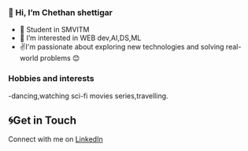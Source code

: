 ### 👋 Hi, I’m Chethan shettigar
- 🌱 Student in SMVITM
- 👀 I’m interested in WEB dev,AI,DS,ML
- ✌️I'm passionate about exploring new technologies and solving real-world problems 😊

### Hobbies and interests
-dancing,watching sci-fi movies series,travelling.

##  🌀Get in Touch
Connect with me on [LinkedIn](https://www.linkedin.com/in/chethan-shettigar-574b06267/)

<!---
Chethanshettigar99/Chethanshettigar99 is a ✨ special ✨ repository because its `README.md` (this file) appears on your GitHub profile.
You can click the Preview link to take a look at your changes.
--->
